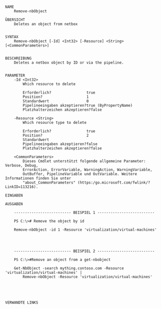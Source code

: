 ﻿```

NAME
    Remove-nbObject
    
ÜBERSICHT
    Deletes an object from netbox
    
    
SYNTAX
    Remove-nbObject [-Id] <Int32> [-Resource] <String> [<CommonParameters>]
    
    
BESCHREIBUNG
    Deletes a netbox object by ID or via the pipeline.
    

PARAMETER
    -Id <Int32>
        Which resource to delete
        
        Erforderlich?                true
        Position?                    1
        Standardwert                 0
        Pipelineeingaben akzeptieren?true (ByPropertyName)
        Platzhalterzeichen akzeptieren?false
        
    -Resource <String>
        Which resource type to delete
        
        Erforderlich?                true
        Position?                    2
        Standardwert                 
        Pipelineeingaben akzeptieren?false
        Platzhalterzeichen akzeptieren?false
        
    <CommonParameters>
        Dieses Cmdlet unterstützt folgende allgemeine Parameter: Verbose, Debug,
        ErrorAction, ErrorVariable, WarningAction, WarningVariable,
        OutBuffer, PipelineVariable und OutVariable. Weitere Informationen finden Sie unter 
        "about_CommonParameters" (https:/go.microsoft.com/fwlink/?LinkID=113216). 
    
EINGABEN
    
AUSGABEN
    
    -------------------------- BEISPIEL 1 --------------------------
    
    PS C:\># Remove the object by id
    
    Remove-nbObject -id 1 -Resource 'virtualization/virtual-machines'
    
    
    
    
    -------------------------- BEISPIEL 2 --------------------------
    
    PS C:\>#Remove an object from a get-nbobject
    
    Get-NbObject -search mything.contoso.com -Resource 'virtualization/virtual-machines' |
        Remove-nbObject -Resource 'virtualization/virtual-machines'
    
    
    
    
    
VERWANDTE LINKS



```

